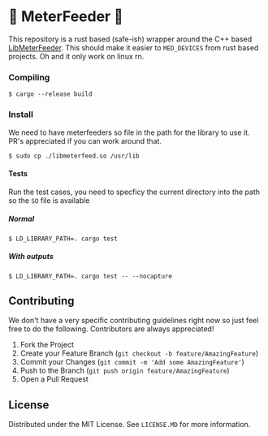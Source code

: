 # 🦀 MeterFeeder 🦀
This repository is a rust based (safe-ish) wrapper around the C++ based [LibMeterFeeder](https://github.com/TheRandonauts/MeterFeeder). This should make it easier to `MED_DEVICES` from rust based projects. Oh and it only work on linux rn.



### Compiling
```
$ cargo --release build
```

### Install

We need to have meterfeeders so file in the path for the library to use it. PR's appreciated if you can work around that.
```
$ sudo cp ./libmeterfeed.so /usr/lib 
```


#### Tests

Run the test cases, you need to specficy the current directory into the path so the `SO` file is available
##### Normal
```
$ LD_LIBRARY_PATH=. cargo test
```

##### With outputs
```
$ LD_LIBRARY_PATH=. cargo test -- --nocapture
```


## Contributing

We don't have a very specific contributing guidelines right now so just feel free to do the following. Contributors are always appreciated!

1. Fork the Project
2. Create your Feature Branch (`git checkout -b feature/AmazingFeature`)
3. Commit your Changes (`git commit -m 'Add some AmazingFeature'`)
4. Push to the Branch (`git push origin feature/AmazingFeature`)
5. Open a Pull Request


<!-- LICENSE -->
## License

Distributed under the MIT License. See `LICENSE.MD` for more information.